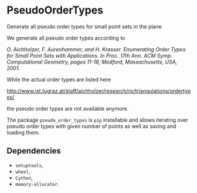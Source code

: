 # PseudoOrderTypes
Generate all pseudo order types for small point sets in the plane

We generate all pseudo order types according to

*O. Aichholzer, F. Aurenhammer, and H. Krasser. Enumerating Order Types for Small Point Sets with Applications. In Proc. 17th Ann. ACM Symp. Computational Geometry, pages 11-18, Medford, Massachusetts, USA, 2001.*

While the actual order types are listed here

http://www.ist.tugraz.at/staff/aichholzer/research/rp/triangulations/ordertypes/

the pseudo order types are not available anymore.

The package `pseudo_order_types` is `pip` installable and allows
iterating over pseudo order types with given number of points as well as
saving and loading them.

## Dependencies

- `setuptools`,
- `wheel`,
- `Cython`,
- `memory-allocator`.
